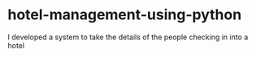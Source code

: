 # hotel-management-using-python
I developed a system to take the details of the people checking in into a hotel 
